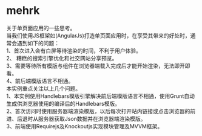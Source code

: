 mehrk
=====
关于单页面应用的一些思考。
<br/>
当我们使用JS框架如(AngularJs)打造单页面应用时，在享受其带来的好处时，通常会遇到如下的问题：
<br/>
1、首次进入会有白屏等待渲染的时间，不利于用户体验。
<br/>
2、 糟糕的搜索引擎优化和社交网站分享预览。
<br/>
3、需要等待所有模版与组件在浏览器端载入完成后才能开始渲染，无法即开即看。
<br/>
4、前后端模版语言不相通。
<br/>
本实例重点关注以上几个问题。
<br/>
1、本实例使用Handlebars模版引擎解决前后端模版语言不相通，使用Grunt自动生成供浏览器使用的编译后的Handlebars模版。
<br/>
2、首次访问时使用服务器端渲染模版，以后每次打开站内链接或点击浏览器的前进、后退时从服务器获取Json数据并在浏览器端渲染模版。
<br/>
3、前端使用Requirejs及Knockoutjs实现模块管理及MVVM框架。

